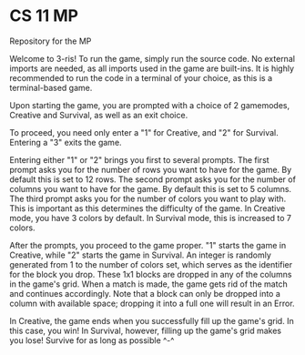 # CS 11 MP
 Repository for the MP

Welcome to 3-ris!
To run the game, simply run the source code. No external imports are needed, as all imports used in the game are built-ins.
It is highly recommended to run the code in a terminal of your choice, as this is a terminal-based game.

Upon starting the game, you are prompted with a choice of 2 gamemodes, Creative and Survival, as well as an exit choice.

To proceed, you need only enter a "1" for Creative, and "2" for Survival. Entering a "3" exits the game.

Entering either "1" or "2" brings you first to several prompts.
The first prompt asks you for the number of rows you want to have for the game. By default this is set to 12 rows.
The second prompt asks you for the number of columns you want to have for the game. By default this is set to 5 columns.
The third prompt asks you for the number of colors you want to play with. This is important as this determines the difficulty of the game.
In Creative mode, you have 3 colors by default. In Survival mode, this is increased to 7 colors.

After the prompts, you proceed to the game proper. "1" starts the game in Creative, while "2" starts the game in Survival.
An integer is randomly generated from 1 to the number of colors set, which serves as the identifier for the block you drop.
These 1x1 blocks are dropped in any of the columns in the game's grid.
When a match is made, the game gets rid of the match and continues accordingly.
Note that a block can only be dropped into a column with available space; dropping it into a full one will result in an Error.

In Creative, the game ends when you successfully fill up the game's grid. In this case, you win!
In Survival, however, filling up the game's grid makes you lose! Survive for as long as possible ^-^
